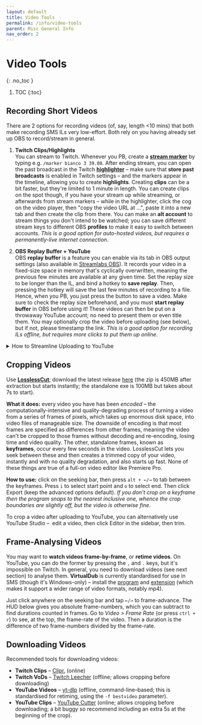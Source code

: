 ```yaml
---
layout: default
title: Video Tools
permalink: /info/video-tools
parent: Misc General Info
nav_order: 2
---
```


# Video Tools
{: .no_toc }

1. TOC
{:toc}

## Recording Short Videos
There are 2 options for recording videos (of, say, length <10 mins) that both make recording SMS ILs very low-effort. Both rely on you having already set up OBS to record/stream in general.

1. **Twitch Clips/Highlights**  
You can stream to Twitch. Whenever you PB, create a [**stream marker**](https://help.twitch.tv/s/article/creating-highlights-and-stream-markers) by typing e.g. `/marker bianco 3 39.08`. After ending stream, you can open the past broadcast in the Twitch [**highlighter**](https://help.twitch.tv/s/article/creating-highlights-and-stream-markers) – make sure that **store past broadcasts** is enabled in Twitch settings – and the markers appear in the timeline, allowing you to create **highlights**. Creating **clips** can be a bit faster, but they're limited to 1 minute in length. You can create clips on the spot though, if you have your stream up while streaming, or afterwards from stream markers – while in the highlighter, click the cog on the video player, then "copy the video URL at ...", paste it into a new tab and then create the clip from there. You can make an **alt account** to stream things you don't intend to be watched; you can save different stream keys to different OBS **profiles** to make it easy to switch between accounts. *This is a good option for auto-hosted videos, but requires a permanently-live internet connection*.

2. **OBS Replay Buffer + YouTube**  
OBS **replay buffer** is a feature you can enable via its tab in OBS output settings (also available in [Streamlabs OBS](https://streamlabs.com/content-hub/post/instant-replays-in-streamlabs-obs)). It records your video in a fixed-size space in memory that's cyclically overwritten, meaning the previous few minutes are available at any given time. Set the replay size to be longer than the IL, and bind a hotkey to **save replay**. Then, pressing the hotkey will save the last few minutes of recording to a file. Hence, when you PB, you just press the button to save a video. Make sure to check the replay size beforehand, and you must **start replay buffer** in OBS before using it! These videos can then be put on a throwaway YouTube account; no need to present them or even title them. You may optionally crop the video before uploading (see below), but if not, please timestamp the link. *This is a good option for recording ILs offline, but requires more clicks to put them up online*.

<details>
<summary markdown="span"> How to Streamline Uploading to YouTube </summary> {: .text-delta }

To streamline uploading clips to YouTube, edit a few default settings. In [YouTube Studio](https://studio.youtube.com/), click on Settings in the sidebar. Then in Channel > Advanced Settings, set your channel as "not made for kids", and in Upload Defaults, set Visibility to Public or Unlisted. Then, to upload videos, you can put them all in a folder and upload them all at the same time, but have to publish them one-by-one (by clicking Edit, selecting the third tab, then Publish). You receive a link each time you publish, ready to paste in a sheet.
</details>

## Cropping Videos
Use [**LosslessCut**](https://github.com/mifi/lossless-cut); download the latest release [here](https://github.com/mifi/lossless-cut/releases) (the zip is 450MB after extraction but starts instantly; the standalone exe is 100MB but takes about 7s to start).

**What it does:** every video you have has been *encoded* – the computationally-intensive and quality-degrading process of turning a video from a series of frames of pixels, which takes up enormous disk space, into video files of manageable size. The downside of encoding is that most frames are specified as differences from other frames, meaning the video can't be cropped to those frames without decoding and re-encoding, losing time and video quality. The other, standalone frames, known as **keyframes**, occur every few seconds in the video. LosslessCut lets you seek between these and then creates a trimmed copy of your video, instantly and with no quality degradation, and also starts up fast. None of these things are true of a full-on video editor like Premiere Pro.

**How to use:** click on the seeking bar, then press `alt + ←/→` to tab between the keyframes. Press `i` to select start point and `o` to select end. Then click Export (keep the advanced options default). *If you don't crop on a keyframe then the program snaps to the nearest inclusive one, whence the crop boundaries are slightly off, but the video is otherwise fine*.

To crop a video after uploading to YouTube, you can alternatively use YouTube Studio –  edit a video, then click Editor in the sidebar, then trim.

## Frame-Analysing Videos
You may want to **watch videos frame-by-frame**, or **retime videos**. On YouTube, you can do the former by pressing the `,` and `.` keys, but it's impossible on Twitch. In general, you need to download videos (see next section) to analyse them. **VirtualDub** is currently standardised for use in SMS (though it's Windows-only) – install the [program](http://virtualdub.sourceforge.net/) and [extension](https://codecpack.co/download/FFInputDriver.html) (which makes it support a wider range of video formats, notably mp4).

Just click anywhere on the seeking bar and tap `←/→` to frame-advance. The HUD below gives you absolute frame-numbers, which you can subtract to find durations counted in frames. Go to *Video > Frame Rate* (or press `ctrl + r`) to see, at the top, the frame-rate of the video. Then a duration is the difference of two frame-numbers divided by the frame-rate.

## Downloading Videos
Recommended tools for downloading videos:
* **Twitch Clips** – [Clipr.](https://clipr.xyz/) (online)
* **Twitch VoDs** – [Twitch Leecher](https://github.com/Franiac/TwitchLeecher/releases) (offline; allows cropping before downloading)
* **YouTube Videos** – [yt-dlp](https://github.com/yt-dlp/yt-dlp) (offline, command-line–based; this is standardised for retiming, using the `-f bestvideo` parameter).
* **YouTube Clips** – [YouTube Cutter](https://youtube-cutter.org/) (online; allows cropping before downloading; a bit buggy so recommend including an extra 5s at the beginning of the crop).
